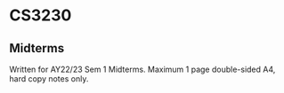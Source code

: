 # CS3230

## Midterms

Written for AY22/23 Sem 1 Midterms. Maximum 1 page double-sided A4, hard copy notes only.
